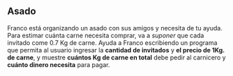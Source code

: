 ## Asado

Franco está organizando un asado con sus amigos y necesita de tu ayuda. Para estimar cuánta carne necesita comprar, va a *suponer* que cada invitado come 0.7 Kg de carne. Ayuda a Franco escribiendo un programa que permita al usuario ingresar la **cantidad de invitados** y **el precio de 1Kg. de carne**, y muestre **cuántos Kg de carne en total** debe pedir al carnicero y **cuánto dinero necesita** para pagar.

